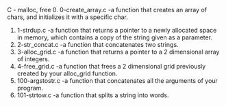 C - malloc, free
  0. 0-create_array.c -a function that creates an array of chars, and initializes it with a specific char.
  1. 1-strdup.c -a function that returns a pointer to a newly allocated space in memory, which contains a copy of the string given as a parameter.
  2. 2-str_concat.c -a function that concatenates two strings.
  3. 3-alloc_grid.c -a function that returns a pointer to a 2 dimensional array of integers.
  4. 4-free_grid.c -a function that frees a 2 dimensional grid previously created by your alloc_grid function.
  5. 100-argstostr.c -a function that concatenates all the arguments of your program.
  6. 101-strtow.c -a function that splits a string into words.


